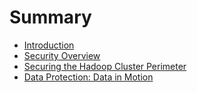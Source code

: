 # Summary

* [Introduction](README.md)
* [Security Overview](security-overview.md)
* [Securing the Hadoop Cluster Perimeter](securing-the-hadoop-cluster-perimeter.md)
* [Data Protection: Data in Motion](data-protection-data-in-motion.md)

